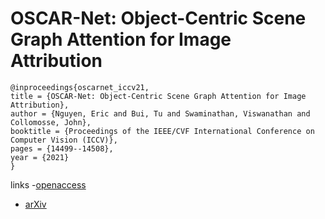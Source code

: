 # OSCAR-Net: Object-Centric Scene Graph Attention for Image Attribution

```
@inproceedings{oscarnet_iccv21,
title = {OSCAR-Net: Object-Centric Scene Graph Attention for Image Attribution},
author = {Nguyen, Eric and Bui, Tu and Swaminathan, Viswanathan and Collomosse, John},
booktitle = {Proceedings of the IEEE/CVF International Conference on Computer Vision (ICCV)},
pages = {14499--14508},
year = {2021}
}
```

links
-[openaccess](http://openaccess.thecvf.com//content/ICCV2021/html/Nguyen_OSCAR-Net_Object-Centric_Scene_Graph_Attention_for_Image_Attribution_ICCV_2021_paper.html)
- [arXiv](https://arxiv.org/abs/2108.03541)
